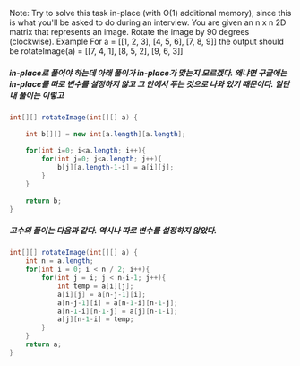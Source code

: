 Note: Try to solve this task in-place (with O(1) additional memory), since this is what you'll be asked to do during an interview.
You are given an n x n 2D matrix that represents an image. Rotate the image by 90 degrees (clockwise).
Example
For
a = [[1, 2, 3],
     [4, 5, 6],
     [7, 8, 9]]
the output should be
rotateImage(a) =
    [[7, 4, 1],
     [8, 5, 2],
     [9, 6, 3]]
##### in-place로 풀어야 하는데 아래 풀이가 in-place가 맞는지 모르겠다. 왜냐면 구글에는 in-place를 따로 변수를 설정하지 않고 그 안에서 푸는 것으로 나와 있기 때문이다. 일단 내 풀이는 이렇고
```java
int[][] rotateImage(int[][] a) {
    
    int b[][] = new int[a.length][a.length];
    
    for(int i=0; i<a.length; i++){
        for(int j=0; j<a.length; j++){
            b[j][a.length-1-i] = a[i][j];
        }
    }
    
    return b;
}
```

##### 고수의 풀이는 다음과 같다. 역시나 따로 변수를 설정하지 않았다.
```java
int[][] rotateImage(int[][] a) {
    int n = a.length;
    for(int i = 0; i < n / 2; i++){
        for(int j = i; j < n-i-1; j++){
            int temp = a[i][j];
            a[i][j] = a[n-j-1][i];
            a[n-j-1][i] = a[n-1-i][n-1-j];
            a[n-1-i][n-1-j] = a[j][n-1-i];
            a[j][n-1-i] = temp;
        }
    }
    return a;
}
```